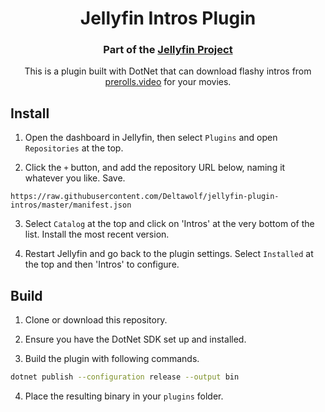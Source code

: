 <h1 align="center">Jellyfin Intros Plugin</h1>
<h3 align="center">Part of the <a href="https://jellyfin.org">Jellyfin Project</a></h3>

<p align="center">
This is a plugin built with DotNet that can download flashy intros from <a href="https://prerolls.video">prerolls.video</a> for your movies.
</p>

## Install

1. Open the dashboard in Jellyfin, then select `Plugins` and open `Repositories` at the top.

2. Click the `+` button, and add the repository URL below, naming it whatever you like. Save.

```
https://raw.githubusercontent.com/Deltawolf/jellyfin-plugin-intros/master/manifest.json
```

3. Select `Catalog` at the top and click on 'Intros' at the very bottom of the list. Install the most recent version.

4. Restart Jellyfin and go back to the plugin settings. Select `Installed` at the top and then 'Intros' to configure.

## Build

1. Clone or download this repository.

2. Ensure you have the DotNet SDK set up and installed.

3. Build the plugin with following commands.

```sh
dotnet publish --configuration release --output bin
```

4. Place the resulting binary in your `plugins` folder.
